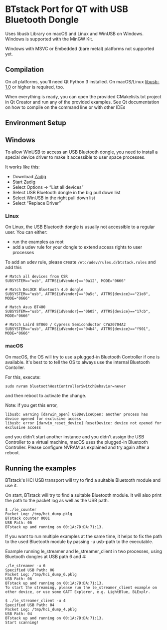 # BTstack Port for QT with USB Bluetooth Dongle

Uses libusb Library on macOS and Linux and WinUSB on Windows.
Windows is supported with the MinGW Kit.

Windows with MSVC or Embedded (bare metal) platforms not supported yet.

## Compilation

On all platforms, you'll need Qt Python 3 installed.
On macOS/Linux [libusb-1.0](http://libusb.info) or higher is required, too.

When everything is ready, you can open the provided CMakelists.txt project in Qt Creator and run any of the provided examples.
See Qt documentation on how to compile on the command line or with other IDEs

## Environment Setup

## Windows

To allow WinUSB to access an USB Bluetooth dongle, you need to install a special device driver to make it accessible to user space processes.

It works like this:

-  Download [Zadig](http://zadig.akeo.ie)
-  Start Zadig
-  Select Options -> “List all devices”
-  Select USB Bluetooth dongle in the big pull down list
-  Select WinUSB in the right pull down list
-  Select “Replace Driver”

### Linux

On Linux, the USB Bluetooth dongle is usually not accessible to a regular user. You can either:
- run the examples as root
- add a udev rule for your dongle to extend access rights to user processes

To add an udev rule, please create `/etc/udev/rules.d/btstack.rules` and add this

	# Match all devices from CSR
	SUBSYSTEM=="usb", ATTRS{idVendor}=="0a12", MODE="0666"

	# Match DeLOCK Bluetooth 4.0 dongle
	SUBSYSTEM=="usb", ATTRS{idVendor}=="0a5c", ATTRS{device}=="21e8", MODE="0666"

	# Match Asus BT400
	SUBSYSTEM=="usb", ATTRS{idVendor}=="0b05", ATTRS{device}=="17cb", MODE="0666"

	# Match Laird BT860 / Cypress Semiconductor CYW20704A2
	SUBSYSTEM=="usb", ATTRS{idVendor}=="04b4", ATTRS{device}=="f901", MODE="0666"

### macOS

On macOS, the OS will try to use a plugged-in Bluetooth Controller if one is available. 
It's best to to tell the OS to always use the internal Bluetooth Contoller. 

For this, execute:

    sudo nvram bluetoothHostControllerSwitchBehavior=never

and then reboot to activate the change. 

Note: if you get this error,

	libusb: warning [darwin_open] USBDeviceOpen: another process has device opened for exclusive access
	libusb: error [darwin_reset_device] ResetDevice: device not opened for exclusive access

and you didn't start another instance and you didn't assign the USB Controller to a virtual machine,
macOS uses the plugged-in Bluetooth Controller. Please configure NVRAM as explained and try again after a reboot.


## Running the examples

BTstack's HCI USB transport will try to find a suitable Bluetooth module and use it. 

On start, BTstack will try to find a suitable Bluetooth module. It will also print the path to the packet log as well as the USB path.

	$ ./le_counter
	Packet Log: /tmp/hci_dump.pklg
	BTstack counter 0001
	USB Path: 06
	BTstack up and running on 00:1A:7D:DA:71:13.

If you want to run multiple examples at the same time, it helps to fix the path to the used Bluetooth module by passing -u usb-path to the executable.

Example running le_streamer and le_streamer_client in two processes, using Bluetooth dongles at USB path 6 and 4:

	./le_streamer -u 6
	Specified USB Path: 06
	Packet Log: /tmp/hci_dump_6.pklg
	USB Path: 06
	BTstack up and running on 00:1A:7D:DA:71:13.
	To start the streaming, please run the le_streamer_client example on other device, or use some GATT Explorer, e.g. LightBlue, BLExplr.

	$ ./le_streamer_client -u 4
	Specified USB Path: 04
	Packet Log: /tmp/hci_dump_4.pklg
	USB Path: 04
	BTstack up and running on 00:1A:7D:DA:71:13.
	Start scanning!
